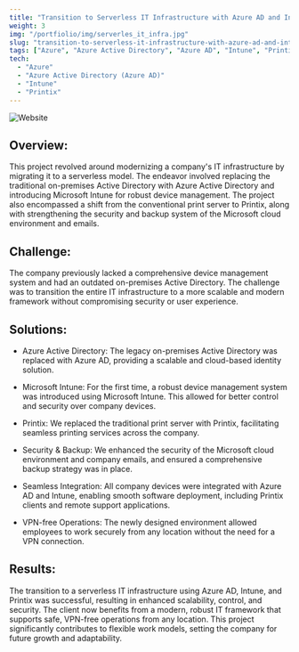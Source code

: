```yaml
---
title: "Transition to Serverless IT Infrastructure with Azure AD and Intune"
weight: 3
img: "/portfiolio/img/serverles_it_infra.jpg"
slug: "transition-to-serverless-it-infrastructure-with-azure-ad-and-intune"
tags: ["Azure", "Azure Active Directory", "Azure AD", "Intune", "Printix"]
tech:
  - "Azure"
  - "Azure Active Directory (Azure AD)"
  - "Intune"
  - "Printix"
---
```

![Website](/portfiolio/img/serverles_it_infra.jpg)
## Overview:

This project revolved around modernizing a company's IT infrastructure by migrating it to a serverless model. The endeavor involved replacing the traditional on-premises Active Directory with Azure Active Directory and introducing Microsoft Intune for robust device management. The project also encompassed a shift from the conventional print server to Printix, along with strengthening the security and backup system of the Microsoft cloud environment and emails.

## Challenge:

The company previously lacked a comprehensive device management system and had an outdated on-premises Active Directory. The challenge was to transition the entire IT infrastructure to a more scalable and modern framework without compromising security or user experience. 

## Solutions:

- Azure Active Directory: The legacy on-premises Active Directory was replaced with Azure AD, providing a scalable and cloud-based identity solution.

- Microsoft Intune: For the first time, a robust device management system was introduced using Microsoft Intune. This allowed for better control and security over company devices.

- Printix: We replaced the traditional print server with Printix, facilitating seamless printing services across the company.

- Security & Backup: We enhanced the security of the Microsoft cloud environment and company emails, and ensured a comprehensive backup strategy was in place.

- Seamless Integration: All company devices were integrated with Azure AD and Intune, enabling smooth software deployment, including Printix clients and remote support applications.

- VPN-free Operations: The newly designed environment allowed employees to work securely from any location without the need for a VPN connection.

## Results:

The transition to a serverless IT infrastructure using Azure AD, Intune, and Printix was successful, resulting in enhanced scalability, control, and security. The client now benefits from a modern, robust IT framework that supports safe, VPN-free operations from any location. This project significantly contributes to flexible work models, setting the company for future growth and adaptability.
